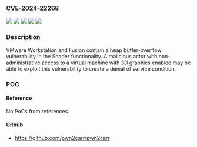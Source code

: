 ### [CVE-2024-22268](https://cve.mitre.org/cgi-bin/cvename.cgi?name=CVE-2024-22268)
![](https://img.shields.io/static/v1?label=Product&message=VMware%20Fusion&color=blue)
![](https://img.shields.io/static/v1?label=Product&message=VMware%20Workstation&color=blue)
![](https://img.shields.io/static/v1?label=Version&message=13.x%20&color=brightgreen)
![](https://img.shields.io/static/v1?label=Version&message=17.x%20&color=brightgreen)
![](https://img.shields.io/static/v1?label=Vulnerability&message=Heap%20buffer-overflow%20vulnerability&color=brightgreen)

### Description

VMware Workstation and Fusion contain a heap buffer-overflow vulnerability in the Shader functionality. A malicious actor with non-administrative access to a virtual machine with 3D graphics enabled may be able to exploit this vulnerability to create a denial of service condition.

### POC

#### Reference
No PoCs from references.

#### Github
- https://github.com/pwn2carr/pwn2carr

